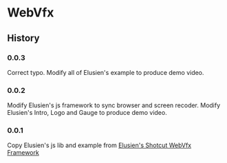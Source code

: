 # WebVfx

## History
### 0.0.3
Correct typo.
Modify all of Elusien's example to produce demo video.

### 0.0.2
Modify Elusien's js framework to sync browser and screen recoder. 
Modify Elusien's Intro, Logo and  Gauge to produce demo video.

### 0.0.1

Copy Elusien's js lib and example from [Elusien's Shotcut WebVfx Framework](https://elusien.co.uk/shotcut/webvfx/index.php) 
